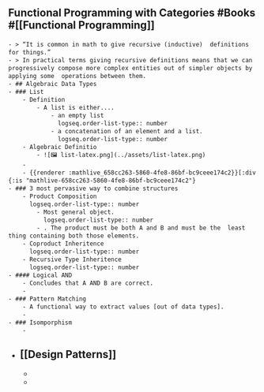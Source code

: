 ## Functional Programming with Categories #Books #[[Functional Programming]]
	- > “It is common in math to give recursive (inductive)  definitions for things.”
	- > In practical terms giving recursive definitions means that we can  progressively compose more complex entities out of simpler objects by applying some  operations between them.
	- ## Algebraic Data Types
	- ### List
		- Definition
			- A list is either....
				- an empty list
				  logseq.order-list-type:: number
				- a concatenation of an element and a list.
				  logseq.order-list-type:: number
		- Algebraic Definitio
			- ![🖼 list-latex.png](../assets/list-latex.png)
		-
		- {{renderer :mathlive_658cc263-5860-4fe8-86bf-bc9ceee174c2}}[:div {:is "mathlive-658cc263-5860-4fe8-86bf-bc9ceee174c2"}
	- ### 3 most pervasive way to combine structures
		- Product Composition
		  logseq.order-list-type:: number
			- Most general object.
			  logseq.order-list-type:: number
			- . The product must be both A and B and must be the  least thing containing both those elements.
		- Coproduct Inheritence
		  logseq.order-list-type:: number
		- Recursive Type Inheritence
		  logseq.order-list-type:: number
	- #### Logical AND
		- Concludes that A AND B are correct.
		-
	- ### Pattern Matching
		- A functional way to extract values [out of data types].
		-
	- ### Isomporphism
		-
- ## [[Design Patterns]]
	-
	-